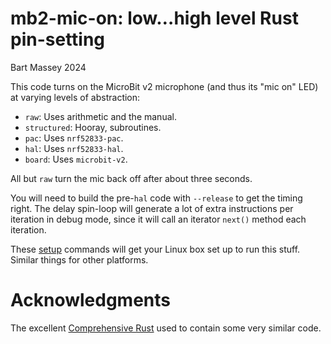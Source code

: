 # mb2-mic-on: low…high level Rust pin-setting
Bart Massey 2024

This code turns on the MicroBit v2 microphone (and thus its
"mic on" LED) at varying levels of
abstraction:

* `raw`: Uses arithmetic and the manual.
* `structured`: Hooray, subroutines.
* `pac`: Uses `nrf52833-pac`.
* `hal`: Uses `nrf52833-hal`.
* `board`: Uses `microbit-v2`.

All but `raw` turn the mic back off after about three
seconds.

You will need to build the pre-`hal` code with `--release`
to get the timing right. The delay spin-loop will generate a
lot of extra instructions per iteration in debug mode, since
it will call an iterator `next()` method each iteration.

These [setup](./SETUP.md) commands will get your Linux box
set up to run this stuff. Similar things for other platforms.

# Acknowledgments

The excellent [Comprehensive
Rust](https://google.github.io/comprehensive-rust/bare-metal/microcontrollers/mmio.html)
used to contain some very similar code.
